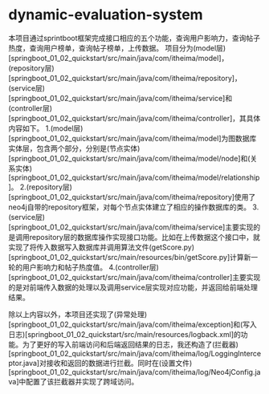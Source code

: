 # dynamic-evaluation-system
本项目通过sprintboot框架完成接口相应的五个功能，查询用户影响力，查询帖子热度，查询用户榜单，查询帖子榜单，上传数据。
项目分为(model层)[springboot_01_02_quickstart/src/main/java/com/itheima/model]，(repository层)[springboot_01_02_quickstart/src/main/java/com/itheima/repository]，(service层)[springboot_01_02_quickstart/src/main/java/com/itheima/service]和(controller层)[springboot_01_02_quickstart/src/main/java/com/itheima/controller]，其具体内容如下。
1.(model层)[springboot_01_02_quickstart/src/main/java/com/itheima/model]为图数据库实体层，包含两个部分，分别是(节点实体)[springboot_01_02_quickstart/src/main/java/com/itheima/model/node]和(关系实体)[springboot_01_02_quickstart/src/main/java/com/itheima/model/relationship]。
2.(repository层)[springboot_01_02_quickstart/src/main/java/com/itheima/repository]使用了neo4j自带的repository框架，对每个节点实体建立了相应的操作数据库的类。
3.(service层)[springboot_01_02_quickstart/src/main/java/com/itheima/service]主要实现的是调用repository层的数据库操作实现接口功能。比如在上传数据这个接口中，就实现了将传入数据写入数据库并调用算法文件(getScore.py)[springboot_01_02_quickstart/src/main/resources/bin/getScore.py]计算新一轮的用户影响力和帖子热度值。
4.(controller层)[springboot_01_02_quickstart/src/main/java/com/itheima/controller]主要实现的是对前端传入数据的处理以及调用service层实现对应功能，并返回给前端处理结果。

除以上内容以外，本项目还实现了(异常处理)[springboot_01_02_quickstart/src/main/java/com/itheima/exception]和(写入日志)[springboot_01_02_quickstart/src/main/resources/logback.xml]的功能。为了更好的写入前端访问和后端返回结果的日志，我还构造了(拦截器)[springboot_01_02_quickstart/src/main/java/com/itheima/log/LoggingInterceptor.java]对接收和返回的数据进行拦截。同时在(设置文件)[springboot_01_02_quickstart/src/main/java/com/itheima/log/Neo4jConfig.java]中配置了该拦截器并实现了跨域访问。
